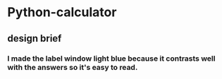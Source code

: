 # Python-calculator

## design brief
### I made the label window light blue because it contrasts well with the answers so it's easy to read. 
###  
